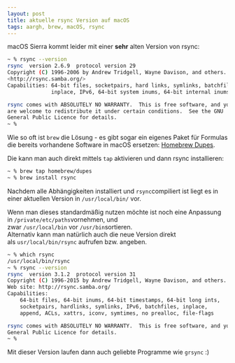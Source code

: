 ```yaml
---
layout: post
title: aktuelle rsync Version auf macOS
tags: aargh, brew, macOS, rsync
---
```


macOS Sierra kommt leider mit einer **sehr** alten Version von rsync:

``` sh
~ % rsync --version                                      
rsync  version 2.6.9  protocol version 29  
Copyright (C) 1996-2006 by Andrew Tridgell, Wayne Davison, and others.  
<http://rsync.samba.org/>  
Capabilities: 64-bit files, socketpairs, hard links, symlinks, batchfiles,  
              inplace, IPv6, 64-bit system inums, 64-bit internal inums

rsync comes with ABSOLUTELY NO WARRANTY.  This is free software, and you  
are welcome to redistribute it under certain conditions.  See the GNU  
General Public Licence for details.  
~ %
```

Wie so oft ist `brew` die Lösung - es gibt sogar ein eigenes Paket für Formulas die bereits vorhandene Software in macOS ersetzen: [Homebrew Dupes](https://github.com/Homebrew/homebrew-dupes).

Die kann man auch direkt mittels `tap` aktivieren und dann rsync installieren:

``` sh
~ % brew tap homebrew/dupes
~ % brew install rsync
```

Nachdem alle Abhängigkeiten installiert und `rsync`compiliert ist liegt es in einer aktuellen Version in `/usr/local/bin/` vor.

Wenn man dieses standardmäßig nutzen möchte ist noch eine Anpassung in `/private/etc/paths`vornehmen, und zwar `/usr/local/bin` vor `/usr/bin`sortieren.   
Alternativ kann man natürlich auch die neue Version direkt als `usr/local/bin/rsync` aufrufen bzw. angeben.

``` sh
~ % which rsync
/usr/local/bin/rsync
~ % rsync --version
rsync  version 3.1.2  protocol version 31  
Copyright (C) 1996-2015 by Andrew Tridgell, Wayne Davison, and others.  
Web site: http://rsync.samba.org/  
Capabilities:  
    64-bit files, 64-bit inums, 64-bit timestamps, 64-bit long ints,
    socketpairs, hardlinks, symlinks, IPv6, batchfiles, inplace,
    append, ACLs, xattrs, iconv, symtimes, no prealloc, file-flags

rsync comes with ABSOLUTELY NO WARRANTY.  This is free software, and you are welcome to redistribute it under certain conditions.  See the GNU  
General Public Licence for details.  
~ %
```

Mit dieser Version laufen dann auch geliebte Programme wie `grsync` :)
